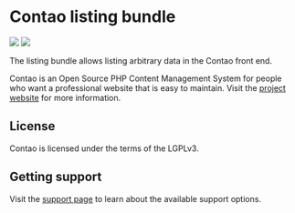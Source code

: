 # Contao listing bundle

[![](https://img.shields.io/packagist/v/contao/listing-bundle.svg?style=flat-square)](https://packagist.org/packages/contao/listing-bundle)
[![](https://img.shields.io/packagist/dt/contao/listing-bundle.svg?style=flat-square)](https://packagist.org/packages/contao/listing-bundle)

The listing bundle allows listing arbitrary data in the Contao front end.

Contao is an Open Source PHP Content Management System for people who want a professional website that is easy to
maintain. Visit the [project website][1] for more information.

## License

Contao is licensed under the terms of the LGPLv3.

## Getting support

Visit the [support page][2] to learn about the available support options.

[1]: https://contao.org
[2]: https://to.contao.org/support
